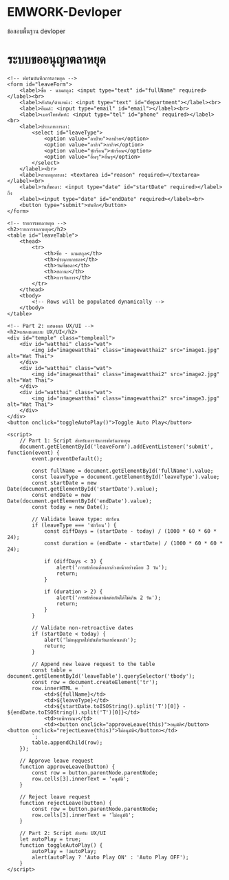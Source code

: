 # EMWORK-Devloper
ข้อสอบพื้นฐาน devloper
<!-- Part 1: ระบบขออนุญาตลาหยุด -->
<!DOCTYPE html>
<html lang="en">
<head>
    <meta charset="UTF-8">
    <meta name="viewport" content="width=device-width, initial-scale=1.0">
    <title>Leave Request System</title>
    <link rel="stylesheet" href="styles.css">
    <script src="script.js" defer></script>
</head>
<body>
    <h1>ระบบขออนุญาตลาหยุด</h1>

    <!-- ฟอร์มบันทึกการลาหยุด -->
    <form id="leaveForm">
        <label>ชื่อ - นามสกุล: <input type="text" id="fullName" required></label><br>
        <label>สังกัด/ตำแหน่ง: <input type="text" id="department"></label><br>
        <label>อีเมล์: <input type="email" id="email"></label><br>
        <label>เบอร์โทรศัพท์: <input type="tel" id="phone" required></label><br>
        <label>ประเภทการลา:
            <select id="leaveType">
                <option value="ลาป่วย">ลาป่วย</option>
                <option value="ลากิจ">ลากิจ</option>
                <option value="พักร้อน">พักร้อน</option>
                <option value="อื่นๆ">อื่นๆ</option>
            </select>
        </label><br>
        <label>สาเหตุการลา: <textarea id="reason" required></textarea></label><br>
        <label>วันที่ขอลา: <input type="date" id="startDate" required></label> ถึง
        <label><input type="date" id="endDate" required></label><br>
        <button type="submit">บันทึก</button>
    </form>

    <!-- รายการขอลาหยุด -->
    <h2>รายการขอลาหยุด</h2>
    <table id="leaveTable">
        <thead>
            <tr>
                <th>ชื่อ - นามสกุล</th>
                <th>ประเภทการลา</th>
                <th>วันที่ขอลา</th>
                <th>สถานะ</th>
                <th>การจัดการ</th>
            </tr>
        </thead>
        <tbody>
            <!-- Rows will be populated dynamically -->
        </tbody>
    </table>

    <!-- Part 2: แสดงผล UX/UI -->
    <h2>แสดงผลแบบ UX/UI</h2>
    <div id="temple" class="templeall">
        <div id="watthai" class="wat">
            <img id="imagewatthai" class="imagewatthai2" src="image1.jpg" alt="Wat Thai">
        </div>
        <div id="watthai" class="wat">
            <img id="imagewatthai" class="imagewatthai2" src="image2.jpg" alt="Wat Thai">
        </div>
        <div id="watthai" class="wat">
            <img id="imagewatthai" class="imagewatthai2" src="image3.jpg" alt="Wat Thai">
        </div>
    </div>
    <button onclick="toggleAutoPlay()">Toggle Auto Play</button>

    <script>
        // Part 1: Script สำหรับการจัดการฟอร์มลาหยุด
        document.getElementById('leaveForm').addEventListener('submit', function(event) {
            event.preventDefault();

            const fullName = document.getElementById('fullName').value;
            const leaveType = document.getElementById('leaveType').value;
            const startDate = new Date(document.getElementById('startDate').value);
            const endDate = new Date(document.getElementById('endDate').value);
            const today = new Date();

            // Validate leave type: พักร้อน
            if (leaveType === 'พักร้อน') {
                const diffDays = (startDate - today) / (1000 * 60 * 60 * 24);
                const duration = (endDate - startDate) / (1000 * 60 * 60 * 24);

                if (diffDays < 3) {
                    alert('การพักร้อนต้องลาล่วงหน้าอย่างน้อย 3 วัน');
                    return;
                }

                if (duration > 2) {
                    alert('การพักร้อนลาติดต่อกันได้ไม่เกิน 2 วัน');
                    return;
                }
            }

            // Validate non-retroactive dates
            if (startDate < today) {
                alert('ไม่อนุญาตให้บันทึกวันลาย้อนหลัง');
                return;
            }

            // Append new leave request to the table
            const table = document.getElementById('leaveTable').querySelector('tbody');
            const row = document.createElement('tr');
            row.innerHTML = `
                <td>${fullName}</td>
                <td>${leaveType}</td>
                <td>${startDate.toISOString().split('T')[0]} - ${endDate.toISOString().split('T')[0]}</td>
                <td>รอพิจารณา</td>
                <td><button onclick="approveLeave(this)">อนุมัติ</button> <button onclick="rejectLeave(this)">ไม่อนุมัติ</button></td>
            `;
            table.appendChild(row);
        });

        // Approve leave request
        function approveLeave(button) {
            const row = button.parentNode.parentNode;
            row.cells[3].innerText = 'อนุมัติ';
        }

        // Reject leave request
        function rejectLeave(button) {
            const row = button.parentNode.parentNode;
            row.cells[3].innerText = 'ไม่อนุมัติ';
        }

        // Part 2: Script สำหรับ UX/UI
        let autoPlay = true;
        function toggleAutoPlay() {
            autoPlay = !autoPlay;
            alert(autoPlay ? 'Auto Play ON' : 'Auto Play OFF');
        }
    </script>
</body>
</html>

